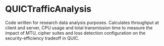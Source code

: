# QUICTrafficAnalysis

Code written for research data analysis purposes. Calculates throughput at client and server, CPU usage and total transmission time to measure the impact of MTU, cipher suites and loss detection configuration on the security-efficiency tradeoff in QUIC. 
